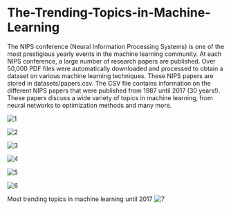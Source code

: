 # The-Trending-Topics-in-Machine-Learning
The NIPS conference (Neural Information Processing Systems) is one of the most prestigious yearly events in the machine learning community. At each NIPS conference, a large number of research papers are published. Over 50,000 PDF files were automatically downloaded and processed to obtain a dataset on various machine learning techniques. These NIPS papers are stored in datasets/papers.csv. The CSV file contains information on the different NIPS papers that were published from 1987 until 2017 (30 years!). These papers discuss a wide variety of topics in machine learning, from neural networks to optimization methods and many more.

![1](https://user-images.githubusercontent.com/56309711/112388745-d14d3c80-8d1d-11eb-9d24-aa4a52ee0471.PNG)

![2](https://user-images.githubusercontent.com/56309711/112388749-d27e6980-8d1d-11eb-92cc-42b2c107e1f7.PNG)

![3](https://user-images.githubusercontent.com/56309711/112388751-d3170000-8d1d-11eb-8ad3-17ad92f95e59.PNG)

![4](https://user-images.githubusercontent.com/56309711/112388752-d3af9680-8d1d-11eb-9c48-dbddf433bf09.PNG)

![5](https://user-images.githubusercontent.com/56309711/112388756-d3af9680-8d1d-11eb-8eb8-5e79d59ab066.png)

![6](https://user-images.githubusercontent.com/56309711/112388758-d4482d00-8d1d-11eb-9b6e-2edab0778cfe.png)

Most trending topics in machine learning until 2017
![7](https://user-images.githubusercontent.com/56309711/112388760-d4e0c380-8d1d-11eb-9aa2-1b1b70d2c3c1.PNG)

